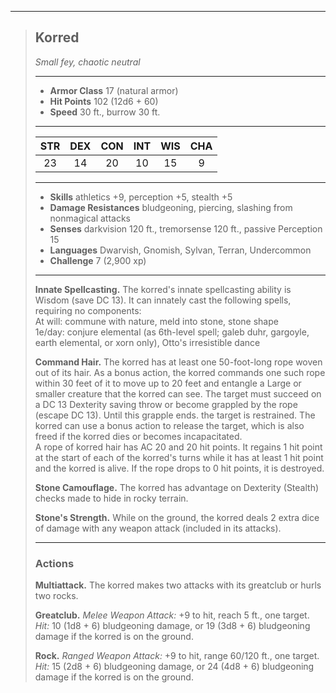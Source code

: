 ***
> ## Korred
> *Small fey, chaotic neutral*
> 
> ***
> 
> - **Armor Class** 17 (natural armor)
> - **Hit Points** 102 (12d6 + 60)
> - **Speed** 30 ft., burrow 30 ft.
> 
> ***
> 
> |STR|DEX|CON|INT|WIS|CHA|
> |:---:|:---:|:---:|:---:|:---:|:---:|
> |23|14|20|10|15|9|
> 
> ***
> 
> - **Skills** athletics +9, perception +5, stealth +5
> - **Damage Resistances** bludgeoning, piercing, slashing from nonmagical attacks
> - **Senses** darkvision 120 ft., tremorsense 120 ft., passive Perception 15
> - **Languages** Dwarvish, Gnomish, Sylvan, Terran, Undercommon
> - **Challenge** 7 (2,900 xp)
> 
> ***
> 
> **Innate Spellcasting.** The korred's innate spellcasting ability is Wisdom (save DC 13). It can innately cast the following spells, requiring no components:  
> At will: commune with nature, meld into stone, stone shape  
> 1e/day: conjure elemental (as 6th-level spell; galeb duhr, gargoyle, earth elemental, or xorn only), Otto's irresistible dance
> 
> **Command Hair.** The korred has at least one 50-foot-long rope woven out of its hair. As a bonus action, the korred commands one such rope within 30 feet of it to move up to 20 feet and entangle a Large or smaller creature that the korred can see. The target must succeed on a DC 13 Dexterity saving throw or become grappled by the rope (escape DC 13). Until this grapple ends. the target is restrained. The korred can use a bonus action to release the target, which is also freed if the korred dies or becomes incapacitated.  
> A rope of korred hair has AC 20 and 20 hit points. It regains 1 hit point at the start of each of the korred's turns while it has at least 1 hit point and the korred is alive. If the rope drops to 0 hit points, it is destroyed.
> 
> **Stone Camouflage.** The korred has advantage on Dexterity (Stealth) checks made to hide in rocky terrain.
> 
> **Stone's Strength.** While on the ground, the korred deals 2 extra dice of damage with any weapon attack (included in its attacks).
> 
> ***
> 
> ### Actions
> **Multiattack.** The korred makes two attacks with its greatclub or hurls two rocks.
> 
> **Greatclub.** *Melee Weapon Attack:* +9 to hit, reach 5 ft., one target. *Hit:* 10 (1d8 + 6) bludgeoning damage, or 19 (3d8 + 6) bludgeoning damage if the korred is on the ground.
> 
> **Rock.** *Ranged Weapon Attack:* +9 to hit, range 60/120 ft., one target. *Hit:* 15 (2d8 + 6) bludgeoning damage, or 24 (4d8 + 6) bludgeoning damage if the korred is on the ground.